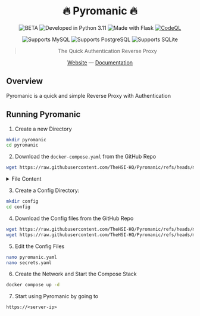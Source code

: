 <div align="center">

# :fire: Pyromanic :fire:

![BETA](https://img.shields.io/badge/⚠️_BETA-orange)
![Developed in Python 3.11](https://img.shields.io/badge/Developed_in-Python_>=3.11-blue?logo=python&color=blue&logoColor=white)
![Made with Flask](https://img.shields.io/badge/Made_with-Flask-blue?color=orange&logo=flask&logoColor=white)
[![CodeQL](https://github.com/TheHSI-HQ/Pyromanic/actions/workflows/github-code-scanning/codeql/badge.svg)](https://github.com/TheHSI-HQ/Pyromanic/actions/workflows/github-code-scanning/codeql)

![Supports MySQL](https://img.shields.io/badge/Supports-MySQL-green?color=greeen&logo=mysql&logoColor=white)
![Supports PostgreSQL](https://img.shields.io/badge/Supports-PostgreSQL-green?color=greeen&logo=postgresql&logoColor=white)
![Supports SQLite](https://img.shields.io/badge/Supports-SQLite-green?color=greeen&logo=sqlite&logoColor=white)

> The Quick Authentication Reverse Proxy

[Website](https://thehsi.cloud/pyromanic/) — [Documentation](https://github.com/TheHSI-HQ/Pyromanic/wiki)

</div>

## Overview

Pyromanic is a quick and simple Reverse Proxy with Authentication

## Running Pyromanic

1. Create a new Directory

```bash
mkdir pyromanic
cd pyromanic
```

2. Download the `docker-compose.yaml` from the GitHub Repo

```bash
wget https://raw.githubusercontent.com/TheHSI-HQ/Pyromanic/refs/heads/master/docker-compose.yaml
```

<details>

<summary>File Content</summary>

```yaml
services:
  pyromanic:
    image: thehsi/pyromanic:latest # alt: ghcr.io/TheHSI-HQ/pyromanic
    restart: unless-stopped
    network: host # Recommended
    # ports:
    #  - "0.0.0.0:443:443"
    #  - "0.0.0.0:80:80" # Only use if you add a Proxy infront of Pyromanic
    volumes:
      - ./config:/app/config
      # - ./assets:/app/assets # Not needed but useful for logs, databases or metrics
```

</details>

3. Create a Config Directory:

```bash
mkdir config
cd config
```

4. Download the Config files from the GitHub Repo

```bash
wget https://raw.githubusercontent.com/TheHSI-HQ/Pyromanic/refs/heads/master/config/pyromanic.yaml
wget https://raw.githubusercontent.com/TheHSI-HQ/Pyromanic/refs/heads/master/config/secrets.yaml
```

5. Edit the Config Files

```bash
nano pyromanic.yaml
nano secrets.yaml
```

6. Create the Network and Start the Compose Stack

```bash
docker compose up -d
```

7. Start using Pyromanic by going to

```url
https://<server-ip>
```
